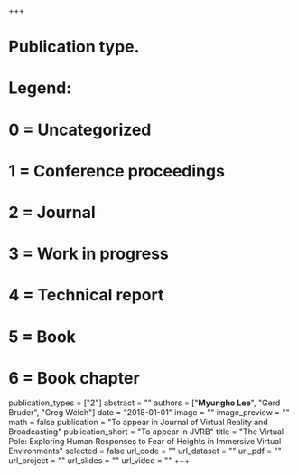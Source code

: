 +++
# Publication type.
# Legend:
# 0 = Uncategorized
# 1 = Conference proceedings
# 2 = Journal
# 3 = Work in progress
# 4 = Technical report
# 5 = Book
# 6 = Book chapter
publication_types = ["2"]
abstract = ""
authors = ["**Myungho Lee**", "Gerd Bruder", "Greg Welch"]
date = "2018-01-01"
image = ""
image_preview = ""
math = false
publication = "To appear in Journal of Virtual Reality and Broadcasting"
publication_short = "To appear in JVRB"
title = "The Virtual Pole: Exploring Human Responses to Fear of Heights in Immersive Virtual Environments"
selected = false
url_code = ""
url_dataset = ""
url_pdf = ""
url_project = ""
url_slides = ""
url_video = ""
+++

